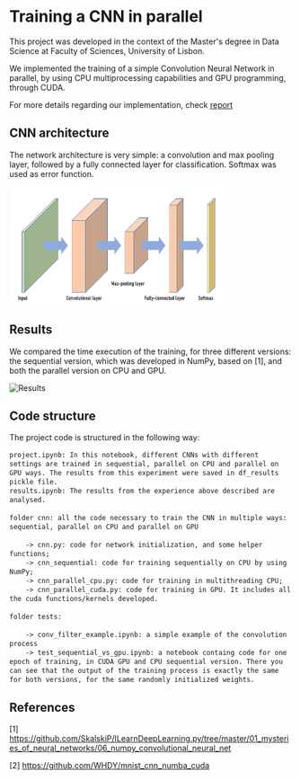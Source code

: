 # Training a CNN in parallel

This project was developed in the context of the Master's degree in Data Science at Faculty of Sciences, University of Lisbon.

We implemented the training of a simple Convolution Neural Network in parallel, by using CPU multiprocessing capabilities and GPU programming, through CUDA.

For more details regarding our implementation, check [report](report.pdf)

## CNN architecture

The network architecture is very simple: a convolution and max pooling layer, followed by a fully connected layer for classification. Softmax was used as error function.


![Results](images/network_architecture.png?raw=true "cnn_architecture")


## Results

We compared the time execution of the training, for three different versions: the sequential version, which was developed in NumPy, based on [1], and both the parallel version on CPU and GPU.


![Results](images/parameters_comparison.png?raw=true "Title")


## Code structure

The project code is structured in the following way:
    
    project.ipynb: In this notebook, different CNNs with different settings are trained in sequential, parallel on CPU and parallel on GPU ways. The results from this experiment were saved in df_results pickle file.
    results.ipynb: The results from the experience above described are analysed.
    
    folder cnn: all the code necessary to train the CNN in multiple ways: sequential, parallel on CPU and parallel on GPU
        
        -> cnn.py: code for network initialization, and some helper functions;
        -> cnn_sequential: code for training sequentially on CPU by using NumPy;
        -> cnn_parallel_cpu.py: code for training in multithreading CPU;
        -> cnn_parallel_cuda.py: code for training in GPU. It includes all the cuda functions/kernels developed.
    
    folder tests:
    
        -> conv_filter_example.ipynb: a simple example of the convolution process
        -> test_sequential_vs_gpu.ipynb: a notebook containg code for one epoch of training, in CUDA GPU and CPU sequential version. There you can see that the output of the training process is exactly the same for both versions, for the same randomly initialized weights.
        
## References

[1] https://github.com/SkalskiP/ILearnDeepLearning.py/tree/master/01_mysteries_of_neural_networks/06_numpy_convolutional_neural_net

[2] https://github.com/WHDY/mnist_cnn_numba_cuda
        